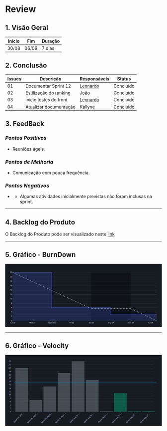 # Review

## 1. Visão Geral
<!-- data de inicio da sprint
     data de finalização da sprint
     duraração da sprint
 -->
Início | Fim | Duração
------ | --- | -------
30/08 | 06/09 | 7 dias

## 2. Conclusão
<!-- adicionar a issue, sua descrição, o responsavel e se a issue foi terminada ou não -->
Issues | Descrição | Responsáveis | Status
------ | --------- | ----------- | -------- 
01 | Documentar Sprint 12 | [Leonardo](https://github.com/kazpmcd) | Concluído
02 | Estilização do ranking | [João](https://github.com/JoaoSchmitz) | Concluído
03 | início testes do front | [Leonardo](https://github.com/kazpmcd) | Concluído
04 | Atualizar documentação | [Kallyne](https://github.com/kazpmcd/) | Concluído

## 3. FeedBack
<!--
Pontos positivos e negativos da Sprint
-->
### _Pontos Positivos_


* Reuniões ágeis.


### _Pontos de Melhoria_

* Comunicação com pouca frequência.

### _Pontos Negativos_

* * Algumas atividades inicialmente previstas não foram inclusas na sprint.

---------

## 4. Backlog do Produto
O Backlog do Produto pode ser visualizado neste [link](https://github.com/fga-eps-mds/2022-1-PokeRanking/blob/main/docs/Documenta%C3%A7%C3%A3o/product-backlog.md)

---------

## 5. Gráfico - BurnDown
![BurnDown](Imagens/BurndownReport.png)

---------

## 6. Gráfico - Velocity
![Velocity](Imagens/VelocityReport.png)